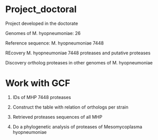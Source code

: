 # Project_doctoral
Project developed in the doctorate

Genomes of M. hyopneumoniae: 26

Reference sequence: M. hyopneumoniae 7448

REcovery M. hyopneumoniae 7448 proteases and putative proteases

Discovery ortholog proteases in other genomes of M. hyopneumoniae

# Work with GCF

1. IDs of MHP 7448 proteases

2. Construct the table with relation of orthologs per strain

3. Retrieved proteases sequences of all MHP

4. Do a phylogenetic analysis of proteases of Mesomycoplasma hyopneumoniae
